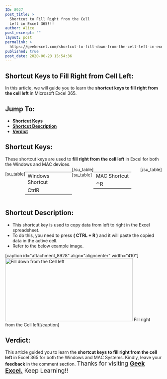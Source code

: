 ```yaml
---
ID: 8927
post_title: >
  Shortcut to Fill Right from the Cell
  Left in Excel 365!!!
author: Alice
post_excerpt: ""
layout: post
permalink: >
  https://geekexcel.com/shortcut-to-fill-down-from-the-cell-left-in-excel-365/
published: true
post_date: 2020-06-23 15:54:36
---
```

<h2>Shortcut Keys to Fill Right from Cell Left:</h2>
In this article, we will guide you to learn the <strong>shortcut keys to fill right from the cell left</strong> in Microsoft Excel 365.
<h2>Jump To:</h2>
<ul>
 	<li><strong><a href="#1">Shortcut Keys</a></strong></li>
 	<li><strong><a href="#2">Shortcut Description</a></strong></li>
 	<li><strong><a href="#3">Verdict</a></strong></li>
</ul>
<h2 id="1">Shortcut Keys:</h2>
These shortcut keys are used to <strong>fill right from the cell left</strong> in Excel for both the Windows and MAC devices.
<div style="display: flex;">

[su_table]
<table>
<tbody>
<tr>
<td>Windows Shortcut</td>
</tr>
<tr>
<td style="display: flex;"><span class="key-flex"><span class="win-key" style="width: 120px;"><span class="custom-span-key">Ctrl</span></span></span><span class="key-flex"><span class="win-key"><span class="custom-span-key">R</span></span></span></td>
</tr>
</tbody>
</table>
[/su_table]
[su_table]
<table style="float: right;">
<tbody>
<tr>
<td>MAC Shortcut</td>
</tr>
<tr>
<td style="display: flex;"><span class="key-flex"><span class="mac-key"><span class="custom-span-key">⌃</span></span></span><span class="key-flex"><span class="mac-key"><span class="custom-span-key">R</span></span></span></td>
</tr>
</tbody>
</table>
[/su_table]

</div>
<h2 id="2">Shortcut Description:</h2>
<ul>
 	<li>This shortcut key is used to copy data from left to right in the Excel spreadsheet.</li>
 	<li>To do this, you need to press <strong>( CTRL + R )</strong> and it will paste the copied data in the active cell.</li>
 	<li>Refer to the below example image.</li>
</ul>
[caption id="attachment_8928" align="aligncenter" width="410"]<img class="size-full wp-image-8928" src="https://geekexcel.com/wp-content/uploads/2020/06/ezgif.com-optimize-29-1.gif" alt="Fill down from the Cell left" width="410" height="203" /> Fill right  from the Cell left[/caption]
<h2 id="3">Verdict:</h2>
This article guided you to learn the <strong>shortcut keys to fill right from the cell left</strong> in Excel 365 for both the Windows and MAC Systems. Kindly, leave your <strong>feedback</strong> in the comment section. <span style="font-size: 19px;">Thanks for visiting <strong><a href="https://geekexcel.com/">Geek Excel.</a></strong> Keep Learning!!</span>